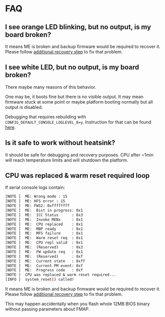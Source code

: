 # FAQ

## I see orange LED blinking, but no output, is my board broken?

It means ME is broken and backup firmware would be required to recover it.
Please follow
[additional recovery step](../recovery/#optional-step-7-flash-8mb-me-part)
to fix that problem.

## I see white LED, but no output, is my board broken?

There maybe many reasons of this behavior.

One may be, it boots fine but there is no visible output. It may mean firmware
stuck at some point or maybe platform booting normally but all output is
disabled.

Debugging that requires rebuilding with `CONFIG_DEFAULT_CONSOLE_LOGLEVEL_8=y`.
Instruction for that can be found [here](../building-manual/#debug-build).

## Is it safe to work without heatsink?

It should be safe for debugging and recovery purposes. CPU after ~1min will
reach temperature limits and will shutdown the platform.

## CPU was replaced & warm reset required loop

If serial console logs contain:

```bash
[NOTE ]  ME: Wrong mode : 15
[NOTE ]  ME: HFS error : 15
[NOTE ]  ME: FWS2: 0xffffffff
[NOTE ]  ME:  Bist in progress: 0x1
[NOTE ]  ME:  ICC Status      : 0x3
[NOTE ]  ME:  Invoke MEBx     : 0x1
[NOTE ]  ME:  CPU replaced    : 0x1
[NOTE ]  ME:  MBP ready       : 0x1
[NOTE ]  ME:  MFS failure     : 0x1
[NOTE ]  ME:  Warm reset req  : 0x1
[NOTE ]  ME:  CPU repl valid  : 0x1
[NOTE ]  ME:  (Reserved)      : 0x3
[NOTE ]  ME:  FW update req   : 0x1
[NOTE ]  ME:  (Reserved)      : 0xf
[NOTE ]  ME:  Current state   : 0xff
[NOTE ]  ME:  Current PM event: 0xf
[NOTE ]  ME:  Progress code   : 0xf
[NOTE ]  CPU was replaced & warm reset required...
[INFO ]  system_reset() called!
```

It means ME is broken and backup firmware would be required to recover it.
Please follow
[additional recovery step](../recovery/#optional-step-7-flash-8mb-me-part)
to fix that problem.

This may happen accidentally when you flash whole 12MB BIOS binary without
passing parameters about FMAP.
